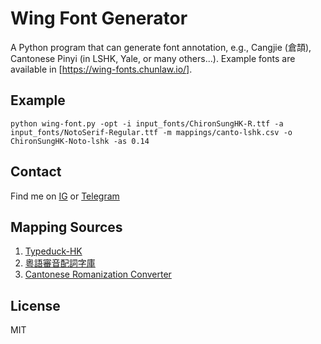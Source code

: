 # Wing Font Generator

A Python program that can generate font annotation, e.g., Cangjie (倉頡), Cantonese Pinyi (in LSHK, Yale, or many others...). Example fonts are available in [https://wing-fonts.chunlaw.io/].

## Example
```
python wing-font.py -opt -i input_fonts/ChironSungHK-R.ttf -a input_fonts/NotoSerif-Regular.ttf -m mappings/canto-lshk.csv -o ChironSungHK-Noto-lshk -as 0.14
```

## Contact
Find me on [IG](https://instagram/wingfont) or [Telegram](https://t.me/wingfont)

## Mapping Sources
1. [Typeduck-HK](https://github.com/TypeDuck-HK/TypeDuck-Mac/blob/master/Preparing/Sources/Preparing/Resources/data.csv)
2. [粵語審音配詞字庫](https://humanum.arts.cuhk.edu.hk/Lexis/lexi-can/)
3. [Cantonese Romanization Converter](https://www.kodensha.jp/webapp/cantonese/can_converter_e.html)

## License
MIT